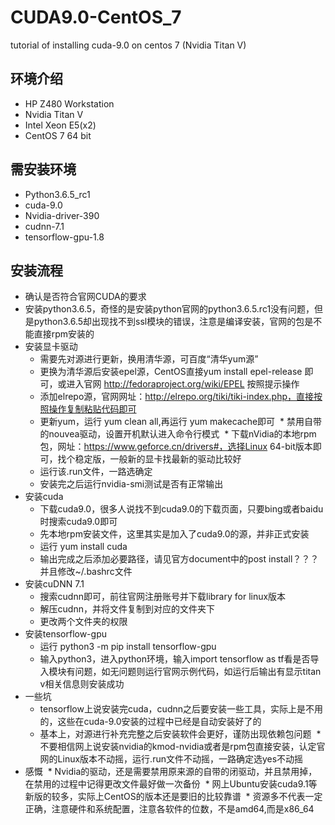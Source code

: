 
# CUDA9.0-CentOS_7
tutorial of installing cuda-9.0 on centos 7 (Nvidia Titan V)
## 环境介绍
* HP Z480 Workstation
* Nvidia Titan V
* Intel Xeon E5(x2)
* CentOS 7 64 bit
## 需安装环境
* Python3.6.5_rc1
* cuda-9.0
* Nvidia-driver-390
* cudnn-7.1
* tensorflow-gpu-1.8
## 安装流程
* 确认是否符合官网CUDA的要求
* 安装python3.6.5，奇怪的是安装python官网的python3.6.5.rc1没有问题，但是python3.6.5却出现找不到ssl模块的错误，注意是编译安装，官网的包是不能直接rpm安装的
* 安装显卡驱动
  * 需要先对源进行更新，换用清华源，可百度“清华yum源”
  * 更换为清华源后安装epel源，CentOS直接yum install epel-release 即可，或进入官网  http://fedoraproject.org/wiki/EPEL 按照提示操作
  * 添加elrepo源，官网网址：http://elrepo.org/tiki/tiki-index.php，直接按照操作复制粘贴代码即可
  * 更新yum，运行 yum clean all,再运行 yum makecache即可
  * 禁用自带的nouvea驱动，设置开机默认进入命令行模式
  * 下载nVidia的本地rpm包，网址：https://www.geforce.cn/drivers#，选择Linux 64-bit版本即可，找个稳定版，一般新的显卡找最新的驱动比较好
  * 运行该.run文件，一路选确定
  * 安装完之后运行nvidia-smi测试是否有正常输出
* 安装cuda
  * 下载cuda9.0，很多人说找不到cuda9.0的下载页面，只要bing或者baidu时搜索cuda9.0即可
  * 先本地rpm安装文件，这里其实是加入了cuda9.0的源，并非正式安装
  * 运行 yum install cuda
  * 输出完成之后添加必要路径，请见官方document中的post install？？？并且修改~/.bashrc文件
* 安装cuDNN 7.1
  * 搜索cudnn即可，前往官网注册账号并下载library for linux版本
  * 解压cudnn，并将文件复制到对应的文件夹下
  * 更改两个文件夹的权限
* 安装tensorflow-gpu
  * 运行 python3 -m pip install tensorflow-gpu
  * 输入python3，进入python环境，输入import tensorflow as tf看是否导入模块有问题，如无问题则运行官网示例代码，如运行后输出有显示titan v相关信息则安装成功
* 一些坑
  * tensorflow上说安装完cuda，cudnn之后要安装一些工具，实际上是不用的，这些在cuda-9.0安装的过程中已经是自动安装好了的
  * 基本上，对源进行补充完整之后安装软件会更好，谨防出现依赖包问题
  * 不要相信网上说安装nvidia的kmod-nvidia或者是rpm包直接安装，认定官网的Linux版本不动摇，运行.run文件不动摇，一路确定选yes不动摇
* 感慨
  * Nvidia的驱动，还是需要禁用原来源的自带的闭驱动，并且禁用掉，在禁用的过程中记得更改文件最好做一次备份
  * 网上Ubuntu安装cuda9.1等新版的较多，实际上CentOS的版本还是要旧的比较靠谱
  * 资源多不代表一定正确，注意硬件和系统配置，注意各软件的位数，不是amd64,而是x86_64
